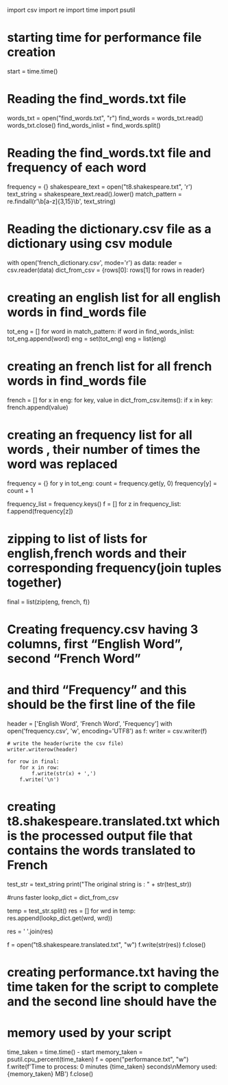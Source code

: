 
import csv
import re
import time
import psutil

# starting time for performance file creation
start = time.time()

# Reading the find_words.txt file
words_txt = open("find_words.txt", "r")
find_words = words_txt.read()
words_txt.close()
find_words_inlist = find_words.split()

# Reading the find_words.txt file and frequency of each word
frequency = {}
shakespeare_text = open("t8.shakespeare.txt", 'r')
text_string = shakespeare_text.read().lower()
match_pattern = re.findall(r'\b[a-z]{3,15}\b', text_string)

# Reading the dictionary.csv file as a dictionary using csv module
with open('french_dictionary.csv', mode='r') as data:
    reader = csv.reader(data)
    dict_from_csv = {rows[0]: rows[1] for rows in reader}

# creating an english list for all english words in find_words file
tot_eng = []
for word in match_pattern:
    if word in find_words_inlist:
        tot_eng.append(word)
eng = set(tot_eng)
eng = list(eng)

# creating an french list for all french words in find_words file
french = []
for x in eng:
    for key, value in dict_from_csv.items():
        if x in key:
            french.append(value)

# creating an frequency list for all words , their number of times the word was replaced
frequency = {}
for y in tot_eng:
    count = frequency.get(y, 0)
    frequency[y] = count + 1

frequency_list = frequency.keys()
f = []
for z in frequency_list:
    f.append(frequency[z])

# zipping to list of lists for english,french words and their corresponding frequency(join tuples together)
final = list(zip(eng, french, f))

# Creating frequency.csv having 3 columns, first “English Word”, second “French Word”
# and third “Frequency” and this should be the first line of the file
header = ['English Word', 'French Word', 'Frequency']
with open('frequency.csv', 'w', encoding='UTF8') as f:
    writer = csv.writer(f)

    # write the header(write the csv file)
    writer.writerow(header)

    for row in final:
        for x in row:
            f.write(str(x) + ',')
        f.write('\n')

# creating t8.shakespeare.translated.txt which is the processed output file that contains the words translated to French
test_str = text_string
print("The original string is : " + str(test_str))

#runs faster
lookp_dict = dict_from_csv

temp = test_str.split()
res = []
for wrd in temp:
    res.append(lookp_dict.get(wrd, wrd))

res = ' '.join(res)

f = open("t8.shakespeare.translated.txt", "w")
f.write(str(res))
f.close()

# creating performance.txt having the time taken for the script to complete and the second line should have the
# memory used by your script
time_taken = time.time() - start
memory_taken = psutil.cpu_percent(time_taken)
f = open("performance.txt", "w")
f.write(f'Time to process: 0 minutes {time_taken} seconds\nMemory used: {memory_taken} MB')
f.close()
